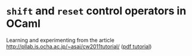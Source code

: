 
# `shift` and `reset` control operators in OCaml

Learning and experimenting from the article http://pllab.is.ocha.ac.jp/~asai/cw2011tutorial/ ([pdf tutorial][pdf])

[pdf]:http://pllab.is.ocha.ac.jp/~asai/cw2011tutorial/main-e.pdf
